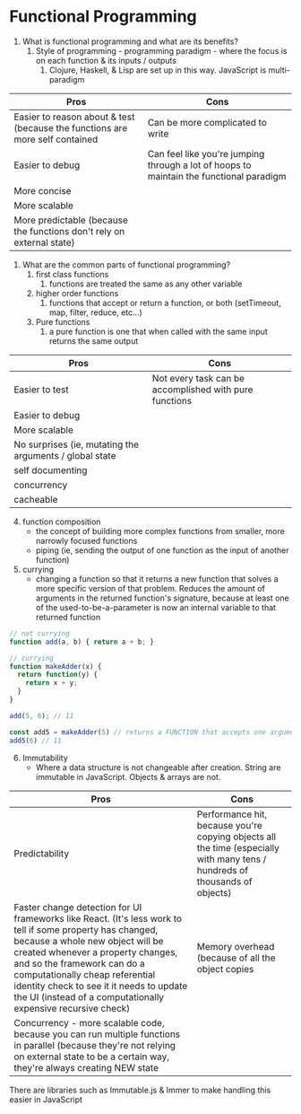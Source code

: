 # Functional Programming

1. What is functional programming and what are its benefits?
   1. Style of programming - programming paradigm - where the focus is on each function & its inputs / outputs
      1. Clojure, Haskell, & Lisp are set up in this way. JavaScript is multi-paradigm

|Pros|Cons|
|----|----|
|Easier to reason about & test (because the functions are more self contained|Can be more complicated to write|
|Easier to debug|Can feel like you're jumping through a lot of hoops to maintain the functional paradigm|
|More concise||
|More scalable||
|More predictable (because the functions don't rely on external state)||

1. What are the common parts of functional programming?
   1. first class functions
      1. functions are treated the same as any other variable
   2. higher order functions
      1. functions that accept or return a function, or both (setTimeout, map, filter, reduce, etc...)
   3. Pure functions
      1. a pure function is one that when called with the same input returns the same output

|Pros|Cons|
|---|---|
|Easier to test|Not every task can be accomplished with pure functions|
|Easier to debug||
|More scalable||
|No surprises (ie, mutating the arguments / global state||
|self documenting||
|concurrency||
|cacheable||

  4. function composition
     - the concept of building more complex functions from smaller, more narrowly focused functions
     - piping (ie, sending the output of one function as the input of another function)
  5. currying
     - changing a function so that it returns a new function that solves a more specific version of that problem. Reduces the amount of arguments in the returned function's signature, because at least one of the used-to-be-a-parameter is now an internal variable to that returned function

```js
// not currying
function add(a, b) { return a + b; }

// currying
function makeAdder(x) {
  return function(y) {
    return x + y;
  }
}

add(5, 6); // 11

const add5 = makeAdder(5) // returns a FUNCTION that accepts one argument, and adds 5 to it
add5(6) // 11
```

   6. Immutability
      - Where a data structure is not changeable after creation. String are immutable in JavaScript. Objects & arrays are not.

|Pros|Cons|
|----|----|
|Predictability|Performance hit, because you're copying objects all the time (especially with many tens / hundreds of thousands of objects)|
|Faster change detection for UI frameworks like React. (It's less work to tell if some property has changed, because a whole new object will be created whenever a property changes, and so the framework can do a computationally cheap referential identity check to see it it needs to update the UI (instead of a computationally expensive recursive check)|Memory overhead (because of all the object copies|
|Concurrency - more scalable code, because you can run multiple functions in parallel (because they're not relying on external state to be a certain way, they're always creating NEW state||

There are libraries such as Immutable.js & Immer to make handling this easier in JavaScript